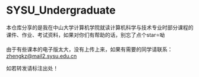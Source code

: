 # SYSU_Undergraduate

本仓库分享的是我在中山大学计算机学院就读计算机科学与技术专业时部分课程的课件、作业、考试资料，如果对你们有帮助的话，别忘了点个star⭐呦

由于有些课本的电子版太大，没有上传上来，如果有需要的同学请联系：<zhengkz@mail2.sysu.edu.cn>

如若转发请标注出处！
